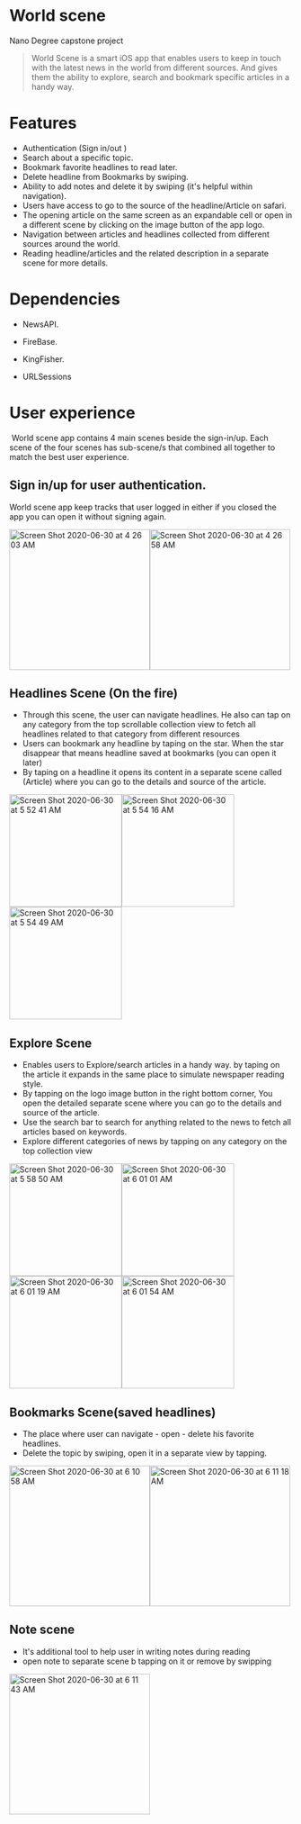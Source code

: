 # World scene
Nano Degree capstone project
> World Scene is a smart iOS app that enables users to keep in touch with the latest news in the world from different sources. And gives them the ability to explore, search and bookmark specific articles in a handy way.
# Features
- Authentication (Sign in/out )
- Search about a specific topic.
- Bookmark favorite headlines to read later.
- Delete headline from Bookmarks by swiping.
- Ability to add notes and delete it by swiping (it's helpful within navigation).
- Users have access to go to the source of the headline/Article on safari.
- The opening article on the same screen as an expandable cell or open in a different scene by clicking on the image button of the app logo.
- Navigation between articles and headlines collected from different sources around the world.
- Reading headline/articles and the related description in a separate scene for more details.
# Dependencies
- NewsAPI.
- FireBase.
- KingFisher.
 
- URLSessions
# User experience
 World scene app contains 4 main scenes beside the sign-in/up. Each scene of the four scenes has sub-scene/s that combined all together to match the best user experience.
## Sign in/up for user authentication.
World scene app keep tracks that user logged in either if you closed the app you can open it without signing again.

<img width="250" alt="Screen Shot 2020-06-30 at 4 26 03 AM" src="https://user-images.githubusercontent.com/64661105/86081120-dd5ce400-ba94-11ea-8081-2c9e7c5b072e.png"><img width="250" alt="Screen Shot 2020-06-30 at 4 26 58 AM" src="https://user-images.githubusercontent.com/64661105/86081130-e0f06b00-ba94-11ea-8f89-a8564090eb8b.png">

## Headlines Scene (On the fire)
- Through this scene, the user can navigate headlines. He also can tap on any category from the top scrollable collection view to fetch all headlines related to that category from different resources
- Users can bookmark any headline by taping on the star. When the star disappear that means headline saved at bookmarks (you can open it later)
- By taping on a headline it opens its content in a separate scene called (Article) where you can go to the details and source of the article.

<img width="200" alt="Screen Shot 2020-06-30 at 5 52 41 AM" src="https://user-images.githubusercontent.com/64661105/86081546-eac69e00-ba95-11ea-837c-36d485584795.png"><img width="200" alt="Screen Shot 2020-06-30 at 5 54 16 AM" src="https://user-images.githubusercontent.com/64661105/86081637-23667780-ba96-11ea-8eb9-244f29f6590a.png"><img width="200" alt="Screen Shot 2020-06-30 at 5 54 49 AM" src="https://user-images.githubusercontent.com/64661105/86081696-39743800-ba96-11ea-95af-0ffc64614db8.png">

## Explore Scene
- Enables users to Explore/search articles in a handy way. by taping on the article it expands in the same place to simulate newspaper reading style.
- By tapping on the logo image button in the right bottom corner, You open the detailed separate scene where you can go to the details and source of the article.
- Use the search bar to search for anything related to the news to fetch all articles based on keywords.
- Explore different categories of news by tapping on any category on the top collection view

<img width="200" alt="Screen Shot 2020-06-30 at 5 58 50 AM" src="https://user-images.githubusercontent.com/64661105/86081892-c7e8b980-ba96-11ea-8b88-d279fb920327.png"><img width="200" alt="Screen Shot 2020-06-30 at 6 01 01 AM" src="https://user-images.githubusercontent.com/64661105/86082013-15652680-ba97-11ea-99f6-862ca95dce6a.png"><img width="200" alt="Screen Shot 2020-06-30 at 6 01 19 AM" src="https://user-images.githubusercontent.com/64661105/86082028-1eee8e80-ba97-11ea-98d7-b1f4266d6c65.png"><img width="200" alt="Screen Shot 2020-06-30 at 6 01 54 AM" src="https://user-images.githubusercontent.com/64661105/86082060-34fc4f00-ba97-11ea-9729-38fbe7dfc37d.png">

## Bookmarks Scene(saved headlines)
- The place where user can navigate - open - delete his favorite headlines.
- Delete the topic by swiping, open it in a separate view by tapping.

<img width="250" alt="Screen Shot 2020-06-30 at 6 10 58 AM" src="https://user-images.githubusercontent.com/64661105/86082615-7a6d4c00-ba98-11ea-932b-26527e4dd8f4.png"><img width="250" alt="Screen Shot 2020-06-30 at 6 11 18 AM" src="https://user-images.githubusercontent.com/64661105/86082635-848f4a80-ba98-11ea-95e8-43cbaf20b803.png">

## Note scene
- It's additional tool to help user in writing notes during reading 
- open note to separate scene b tapping on it or remove by swipping
<img width="250" alt="Screen Shot 2020-06-30 at 6 11 43 AM" src="https://user-images.githubusercontent.com/64661105/86082670-9375fd00-ba98-11ea-8a01-5b78ac5ef74c.png">
